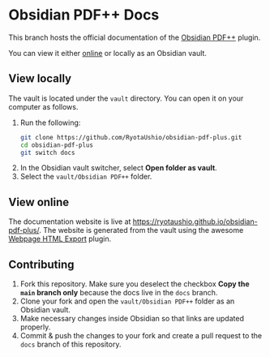 # Obsidian PDF++ Docs

This branch hosts the official documentation of the [Obsidian PDF++](https://github.com/RyotaUshio/obsidian-pdf-plus) plugin.

You can view it either [online](https://ryotaushio.github.io/obsidian-pdf-plus/) or locally as an Obsidian vault.

## View locally

The vault is located under the `vault` directory. You can open it on your computer as follows.

1. Run the following:
    ```bash
    git clone https://github.com/RyotaUshio/obsidian-pdf-plus.git
    cd obsidian-pdf-plus
    git switch docs
    ```
2. In the Obsidian vault switcher, select **Open folder as vault**.
3. Select the `vault/Obsidian PDF++` folder.

## View online

The documentation website is live at https://ryotaushio.github.io/obsidian-pdf-plus/.
The website is generated from the vault using the awesome [Webpage HTML Export](https://github.com/KosmosisDire/obsidian-webpage-export) plugin.

## Contributing

1. Fork this repository. Make sure you deselect the checkbox **Copy the `main` branch only** because the docs live in the `docs` branch.
2. Clone your fork and open the `vault/Obsidian PDF++` folder as an Obsidian vault.
3. Make necessary changes inside Obsidian so that links are updated properly.
4. Commit & push the changes to your fork and create a pull request to the `docs` branch of this repository.
